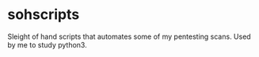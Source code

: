 # sohscripts
Sleight of hand scripts that automates some of my pentesting scans. Used by me to study python3.
